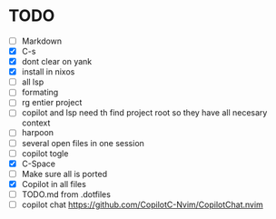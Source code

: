 # TODO

- [ ] Markdown
- [x] C-s
- [x] dont clear on yank
- [x] install in nixos
- [ ] all lsp
- [ ] formating
- [ ] rg entier project
- [ ] copilot and lsp need th find project root so they have all necesary context
- [ ] harpoon
- [ ] several open files in one session
- [ ] copilot togle
- [x] C-Space
- [ ] Make sure all is ported
- [x] Copilot in all files
- [ ] TODO.md from .dotfiles
- [ ] copilot chat https://github.com/CopilotC-Nvim/CopilotChat.nvim
